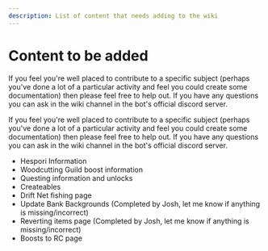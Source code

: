 ```yaml
---
description: List of content that needs adding to the wiki
---
```


# Content to be added

If you feel you're well placed to contribute to a specific subject (perhaps you've done a lot of a particular activity and feel you could create some documentation) then please feel free to help out. If you have any questions you can ask in the wiki channel in the bot's official discord server.



If you feel you're well placed to contribute to a specific subject (perhaps you've done a lot of a particular activity and feel you could create some documentation) then please feel free to help out. If you have any questions you can ask in the wiki channel in the bot's official discord server.

* Hespori Information
* Woodcutting Guild boost information
* Questing information and unlocks
* Createables
* Drift Net fishing page
* Update Bank Backgrounds (Completed by Josh, let me know if anything is missing/incorrect)
* Reverting items page (Completed by Josh, let me know if anything is missing/incorrect)
* Boosts to RC page
